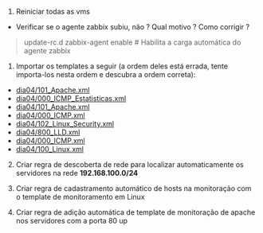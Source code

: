 
1) Reiniciar todas as vms

* Verificar se o agente zabbix subiu, não ? Qual motivo ? Como corrigir ?

> update-rc.d zabbix-agent enable # Habilita a carga automática do agente zabbix

1) Importar os templates a seguir (a ordem deles está errada, tente importa-los nesta ordem e descubra a ordem correta):

* [dia04/101_Apache.xml](dia04/101_Apache.xml)
* [dia04/000_ICMP_Estatisticas.xml](dia04/000_ICMP_Estatisticas.xml)
* [dia04/101_Apache.xml](dia04/101_Apache.xml)
* [dia04/000_ICMP.xml](dia04/000_ICMP.xml)
* [dia04/102_Linux_Security.xml](dia04/102_Linux_Security.xml)
* [dia04/800_LLD.xml](dia04/800_LLD.xml)
* [dia04/000_ICMP.xml](dia04/000_ICMP.xml)
* [dia04/100_Linux.xml](dia04/100_Linux.xml)

2) Criar regra de descoberta de rede para localizar automaticamente os servidores na rede **192.168.100.0/24**

3) Criar regra de cadastramento automático de hosts na monitoração com o template de monitoramento em Linux

4) Criar regra de adição automática de template de monitoração de apache nos servidores com a porta 80 up



